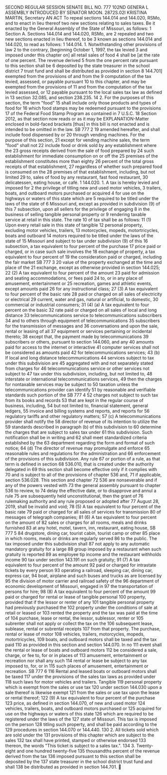 SECOND REGULAR SESSION
SENATE BILL NO. 777
102ND GENERA L ASSEMBLY
INTRODUCED BY SENATOR MOON.
2872S.02I KRISTINA MARTIN, Secretary
AN ACT
To repeal sections 144.014 and 144.020, RSMo, and to enact in lieu thereof two new sections
relating to sales taxes.
Be it enacted by the General Assembly of the State of Missouri, as follows:
1 Section A. Sections 144.014 and 144.020, RSMo, are
2 repealed and two new sections enacted in lieu thereof, to be
3 known as sections 144.014 and 144.020, to read as follows:
1 144.014. 1. Notwithstanding other provisions of law
2 to the contrary, [beginning October 1, 1997, the tax levied
3 and imposed under this chapter on] all retail sales of food
4 shall be [at the rate of one percent. The revenue derived
5 from the one percent rate pursuant to this section shall be
6 deposited by the state treasurer in the school district
7 trust fund and shall be distributed as provided in section
8 144.701] exempted from the provisions of and from the
9 computation of the tax levied, assessed, or payable pursuant
10 to this chapter, and may be exempted from the provisions of
11 and from the computation of the tax levied assessed, or
12 payable pursuant to the local sales tax law as defined in
13 section 32.085, and section 238.235.
14 2. For the purposes of this section, the term "food"
15 shall include only those products and types of food for
16 which food stamps may be redeemed pursuant to the provisions
17 of the Federal Food Stamp Program as contained in 7 U.S.C.
18 Section 2012, as that section now reads or as it may be
EXPLANATION-Matter enclosed in bold-faced brackets [thus] in this bill is not enacted
and is intended to be omitted in the law.
SB 777 2
19 amended hereafter, and shall include food dispensed by or
20 through vending machines. For the purpose of this section,
21 except for vending machine sales, the term "food" shall not
22 include food or drink sold by any establishment where the
23 gross receipts derived from the sale of food prepared by
24 such establishment for immediate consumption on or off the
25 premises of the establishment constitutes more than eighty
26 percent of the total gross receipts of that establishment,
27 regardless of whether such prepared food is consumed on the
28 premises of that establishment, including, but not limited
29 to, sales of food by any restaurant, fast food restaurant,
30 delicatessen, eating house, or café.
1 144.020. 1. A tax is hereby levied and imposed for
2 the privilege of titling new and used motor vehicles,
3 trailers, boats, and outboard motors purchased or acquired
4 for use on the highways or waters of this state which are
5 required to be titled under the laws of the state of
6 Missouri and, except as provided in subdivision (9) of this
7 subsection, upon all sellers for the privilege of engaging
8 in the business of selling tangible personal property or
9 rendering taxable service at retail in this state. The rate
10 of tax shall be as follows:
11 (1) Upon every retail sale in this state of tangible
12 personal property, excluding motor vehicles, trailers,
13 motorcycles, mopeds, motortricycles, boats and outboard
14 motors required to be titled under the laws of the state of
15 Missouri and subject to tax under subdivision (9) of this
16 subsection, a tax equivalent to four percent of the purchase
17 price paid or charged, or in case such sale involves the
18 exchange of property, a tax equivalent to four percent of
19 the consideration paid or charged, including the fair market
SB 777 3
20 value of the property exchanged at the time and place of the
21 exchange, except as otherwise provided in section 144.025;
22 (2) A tax equivalent to four percent of the amount
23 paid for admission and seating accommodations, or fees paid
24 to, or in any place of amusement, entertainment or
25 recreation, games and athletic events, except amounts paid
26 for any instructional class;
27 (3) A tax equivalent to four percent of the basic rate
28 paid or charged on all sales of electricity or electrical
29 current, water and gas, natural or artificial, to domestic,
30 commercial or industrial consumers;
31 (4) (a) A tax equivalent to four percent on the basic
32 rate paid or charged on all sales of local and long distance
33 telecommunications service to telecommunications subscribers
34 and to others through equipment of telecommunications
35 subscribers for the transmission of messages and
36 conversations and upon the sale, rental or leasing of all
37 equipment or services pertaining or incidental thereto;
38 except that, the payment made by telecommunications
39 subscribers or others, pursuant to section 144.060, and any
40 amounts paid for access to the internet or interactive
41 computer services shall not be considered as amounts paid
42 for telecommunications services;
43 (b) If local and long distance telecommunications
44 services subject to tax under this subdivision are
45 aggregated with and not separately stated from charges for
46 telecommunications service or other services not subject to
47 tax under this subdivision, including, but not limited to,
48 interstate or international telecommunications services,
49 then the charges for nontaxable services may be subject to
50 taxation unless the telecommunications provider can identify
51 by reasonable and verifiable standards such portion of the
SB 777 4
52 charges not subject to such tax from its books and records
53 that are kept in the regular course of business, including,
54 but not limited to, financial statement, general ledgers,
55 invoice and billing systems and reports, and reports for
56 regulatory tariffs and other regulatory matters;
57 (c) A telecommunications provider shall notify the
58 director of revenue of its intention to utilize the
59 standards described in paragraph (b) of this subdivision to
60 determine the charges that are subject to sales tax under
61 this subdivision. Such notification shall be in writing and
62 shall meet standardized criteria established by the
63 department regarding the form and format of such notice;
64 (d) The director of revenue may promulgate and enforce
65 reasonable rules and regulations for the administration and
66 enforcement of the provisions of this subdivision. Any rule
67 or portion of a rule, as that term is defined in section
68 536.010, that is created under the authority delegated in
69 this section shall become effective only if it complies with
70 and is subject to all of the provisions of chapter 536 and,
71 if applicable, section 536.028. This section and chapter
72 536 are nonseverable and if any of the powers vested with
73 the general assembly pursuant to chapter 536 to review, to
74 delay the effective date, or to disapprove and annul a rule
75 are subsequently held unconstitutional, then the grant of
76 rulemaking authority and any rule proposed or adopted after
77 August 28, 2019, shall be invalid and void;
78 (5) A tax equivalent to four percent of the basic rate
79 paid or charged for all sales of services for transmission
80 of messages of telegraph companies;
81 (6) A tax equivalent to four percent on the amount of
82 sales or charges for all rooms, meals and drinks furnished
83 at any hotel, motel, tavern, inn, restaurant, eating house,
SB 777 5
84 drugstore, dining car, tourist cabin, tourist camp or other
85 place in which rooms, meals or drinks are regularly served
86 to the public. The tax imposed under this subdivision shall
87 not apply to any automatic mandatory gratuity for a large
88 group imposed by a restaurant when such gratuity is reported
89 as employee tip income and the restaurant withholds income
90 tax under section 143.191 on such gratuity;
91 (7) A tax equivalent to four percent of the amount
92 paid or charged for intrastate tickets by every person
93 operating a railroad, sleeping car, dining car, express car,
94 boat, airplane and such buses and trucks as are licensed by
95 the division of motor carrier and railroad safety of the
96 department of economic development of Missouri, engaged in
97 the transportation of persons for hire;
98 (8) A tax equivalent to four percent of the amount
99 paid or charged for rental or lease of tangible personal
100 property, provided that if the lessor or renter of any
101 tangible personal property had previously purchased the
102 property under the conditions of sale at retail or leased or
103 rented the property and the tax was paid at the time of
104 purchase, lease or rental, the lessor, sublessor, renter or
105 subrenter shall not apply or collect the tax on the
106 subsequent lease, sublease, rental or subrental receipts
107 from that property. The purchase, rental or lease of motor
108 vehicles, trailers, motorcycles, mopeds, motortricycles,
109 boats, and outboard motors shall be taxed and the tax paid
110 as provided in this section and section 144.070. In no
111 event shall the rental or lease of boats and outboard motors
112 be considered a sale, charge, or fee to, for or in places of
113 amusement, entertainment or recreation nor shall any such
114 rental or lease be subject to any tax imposed to, for, or in
115 such places of amusement, entertainment or recreation.
SB 777 6
116 Rental and leased boats or outboard motors shall be taxed
117 under the provisions of the sales tax laws as provided under
118 such laws for motor vehicles and trailers. Tangible
119 personal property which is exempt from the sales or use tax
120 under section 144.030 upon a sale thereof is likewise exempt
121 from the sales or use tax upon the lease or rental thereof;
122 (9) A tax equivalent to four percent of the purchase
123 price, as defined in section 144.070, of new and used motor
124 vehicles, trailers, boats, and outboard motors purchased or
125 acquired for use on the highways or waters of this state
126 which are required to be registered under the laws of the
127 state of Missouri. This tax is imposed on the person
128 titling such property, and shall be paid according to the
129 procedures in section 144.070 or 144.440.
130 2. All tickets sold which are sold under the
131 provisions of this chapter which are subject to the sales
132 tax shall have printed, stamped or otherwise endorsed
133 thereon, the words "This ticket is subject to a sales tax.".
134 3. Twenty-eight and one hundred twenty-five
135 thousandths percent of the revenue derived from the tax
136 imposed pursuant to this section shall be deposited by the
137 state treasurer in the school district trust fund and shall
138 be distributed as provided in section 144.701.

